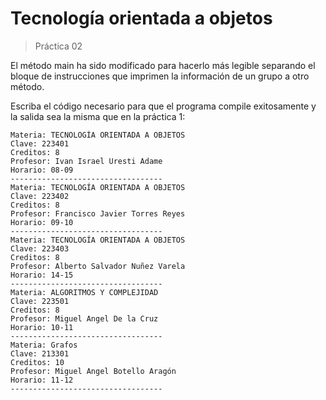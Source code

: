# Tecnología orientada a objetos
> Práctica 02

El método main ha sido modificado para hacerlo más legible separando el bloque
de instrucciones que imprimen la información de un grupo a otro método.

Escriba el código necesario para que el programa compile exitosamente y la salida
sea la misma que en la práctica 1:


```
Materia: TECNOLOGÍA ORIENTADA A OBJETOS
Clave: 223401
Creditos: 8
Profesor: Ivan Israel Uresti Adame
Horario: 08-09
----------------------------------
Materia: TECNOLOGÍA ORIENTADA A OBJETOS
Clave: 223402
Creditos: 8
Profesor: Francisco Javier Torres Reyes
Horario: 09-10
----------------------------------
Materia: TECNOLOGÍA ORIENTADA A OBJETOS
Clave: 223403
Creditos: 8
Profesor: Alberto Salvador Nuñez Varela
Horario: 14-15
----------------------------------
Materia: ALGORITMOS Y COMPLEJIDAD
Clave: 223501
Creditos: 8
Profesor: Miguel Angel De la Cruz
Horario: 10-11
----------------------------------
Materia: Grafos
Clave: 213301
Creditos: 10
Profesor: Miguel Angel Botello Aragón
Horario: 11-12
----------------------------------
```

